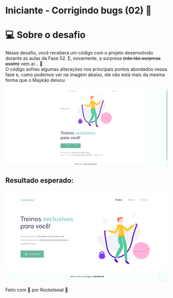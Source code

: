# Iniciante - Corrigindo bugs (02) 👀  

# 💻 Sobre o desafio

Nesse desafio, você receberá um código com o projeto desenvolvido durante as aulas da Fase 02.
E, novamente, a surpresa ~~(não tão surpresa assim)~~ vem aí...  **👀**  
O código sofreu algumas alterações nos principais pontos abordados nessa fase e, como podemos ver na imagem abaixo, ele não está mais da mesma forma que o Maykão deixou.  

![Imagem do desafio 02-N02](https://github.com/Clara-Pacheco/Desafio_Rocketseat--Fase02_Explorer--Corrigindo_Bugs2/blob/main/images/bug_image.png)  

## Resultado esperado:

![Imagem do projeto corrigido](https://github.com/Clara-Pacheco/Desafio_Rocketseat--Fase02_Explorer--Corrigindo_Bugs2/blob/main/images/Corrigindo%20Bugs-%20Explorer%20Rocketseat-%20Desafio1-%20N02%20-%20Google%20Chrome%2007_04_2022%2006_55_47.png)

Feito com 💜 por Rocketseat 👋